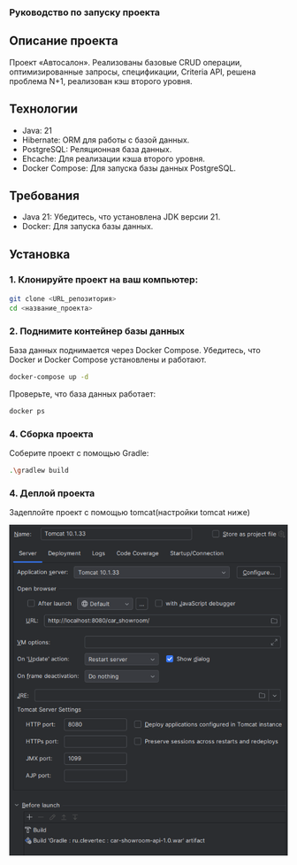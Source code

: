 ### Руководство по запуску проекта

## Описание проекта
Проект «Автосалон». Реализованы базовые CRUD операции, оптимизированные запросы, спецификации, Criteria API, решена проблема N+1, реализован кэш второго уровня.


## Технологии
- Java: 21
- Hibernate: ORM для работы с базой данных.
- PostgreSQL: Реляционная база данных.
- Ehcache: Для реализации кэша второго уровня.
- Docker Compose: Для запуска базы данных PostgreSQL.

## Требования
- Java 21: Убедитесь, что установлена JDK версии 21.
- Docker: Для запуска базы данных.

## Установка

### 1. Клонируйте проект на ваш компьютер:
```bash
git clone <URL_репозитория>
cd <название_проекта>
```

### 2. Поднимите контейнер базы данных
База данных поднимается через Docker Compose. Убедитесь, что Docker и Docker Compose установлены и работают.
```bash
docker-compose up -d
```
Проверьте, что база данных работает:
```bash
docker ps
```

### 4. Сборка проекта
Соберите проект с помощью Gradle:
```bash
.\gradlew build
```
### 4. Деплой проекта
Задеплойте проект с помощью tomcat(настройки tomcat ниже)

![img.png](img.png)